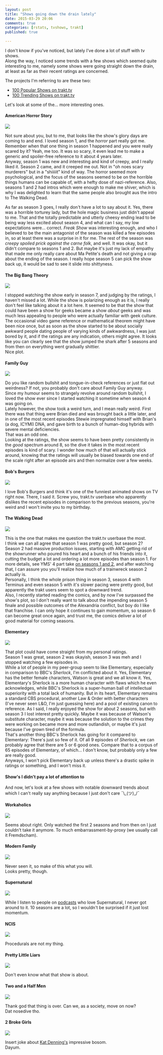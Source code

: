 ```yaml
---
layout: post
title: "Shows going down the drain lately"
date: 2015-03-29 20:06
comments: true
categories: [rstats, tvshows, trakt]
published: true
   
---
```

I don't know if you've noticed, but lately I've done a lot of stuff with tv shows.  
Along the way, I noticed some trends with a few shows which seemed quite interesting to me, namely some shows were going straight down the drain, at least as far as their recent ratings are concerned.

The projects I'm referring to are these two:

* [100 Popular Shows on trakt.tv](http://stats.jemu.name/tvshows/trakt/trakt-popular.html)
* [100 Trending Shows on trakt.tv](http://stats.jemu.name/tvshows/trakt/trakt-trending.html)

Let's look at some of the… more interesting ones.

#### American Horror Story

![](http://stats.jemu.name/tvshows/american-horror-story_episodes.png)

Not sure about you, but to me, that looks like the show's glory days are coming to and end. I loved season 1, and the *horror* part really got me. Remember when that one thing in season 1 happened and you were really scared by it? Yeah, me too. It was so scary, it even lead me to make a generic and spoiler-free reference to it about 4 years later.  
Anyway, season 1 was new and interesting and kind of creepy, and I really liked it. Season 2 came, and it creeped me out. Not in "oh noes scary murderers" but in a "shiiiiit" kind of way. The horror seemed more psychological, and the focus of the seasons seemed to be on the horrible things humans can be capable of, with a hefty dose of nazi-reference. Also, seasons 1 and 2 had intros which were enough to make me shiver, which is why I was delighted to learn that the same people also brought aus the intro to The Walking Dead.  

As far as season 3 goes, I really don't have a lot to say about it. Yes, there was a horrible torturey lady, but the hole magic business just didn't appeal to me. That and the totally predictable and utterly cheesy ending lead to be being way less excited about season 4, and what can I say, my low expectations were… correct. *Freak Show* was interesting enough, and who I believed to be the main antagonist of the season was killed a few episodes in, so at least there was a surprise in it for me. The rest of the season was *creepy spoiled prick against the carne folk*, and well. It was okay, but it didn't compare to seasons 1 and 2. But maybe it's just my lack of empathy that made me only really care about Ma Petite's death and not giving a crap about the ending of the season. 
I really hope season 5 can pick the show back up, it would be sad to see it slide into shittyness.

#### The Big Bang Theory

![](http://stats.jemu.name/tvshows/the-big-bang-theory_episodes.png)

I stopped watching the show early in season 7, and judging by the ratings, I haven't missed a lot. While the show is polarizing enough as it is, I really don't feel like talking about it a lot here. It seemed to be that the show that could have been a show for geeks became a show *about* geeks and was much less appealing to people who were actually familiar with geek culture. The occasional video game reference or mathematical theorem might have been nice once, but as soon as the show started to be about socially awkward people dating people of varying kinds of awkwardness, I was just bored by it, and if the ratings are any indication, others might agree. 
It looks like you can clearly see that the show jumped the shark after 5 seasons and from then on everything went gradually shittier.  
Nice plot.


#### Family Guy

![](http://stats.jemu.name/tvshows/family-guy_episodes.png)

Do you like random bullshit and tongue-in-check references or just flat out weirdness? If not, you probably don't care about Family Guy anyway.  
Since my humour seems to strangely revolve around random bullshit, I loved the show ever since I started watching it sometime when season 4 was going on.   
Lately however, the show took a weird turn, and I mean really weird. First there was that thing were Brian died and was brought back a little later, and in one of the most recent episodes Stewie impregnated himself with Brian's (a dog, ICYMI) DNA, and gave birth to a bunch of human-dog hybrids with severe mental deficiencies.  
That was an odd one.  
Looking at the ratings, the show seems to have been pretty consistently in the *good* spectrum around 8, so the dive it takes in the most recent episodes is kind of scary. I wonder how much of that will actually stick around, knowing that the ratings will usually be biased towards one end of the scale right after an episode airs and then normalize over a few weeks.

#### Bob's Burgers

![](http://stats.jemu.name/tvshows/bob-s-burgers_episodes.png)

I love Bob's Burgers and think it's one of the funniest animated shows on TV right now. There, I said it. Screw you, trakt.tv userbase who apparently dislikes the recent episodes in comparison to the previous seasons, you're weird and I won't invite you to my birthday.

#### The Walking Dead

![](http://stats.jemu.name/tvshows/the-walking-dead_episodes.png)

This is the one that makes me question the trakt.tv userbase the most.  
I think we can all agree that season 1 was pretty good, but season 2? Season 2 had massive production issues, starting with AMC getting rid of the showrunner who poured his heart and a bunch of his friends into it, cutting the budget a lot and ordering a lot more episodes than season 1. For more details, see YMS' 4 part take [on seasons 1 and 2](https://www.youtube.com/watch?v=DDbi7P93Np8), and after watching that, I can assure you you'll realize how much of a trainwreck season 2 actually is.  
Personally, I think the whole prison thing in season 3, season 4 with Terminus and even season 5 with it's slower pacing were pretty good, but apparently the trakt users seem to spot a downward trend.  
Also, I recently started reading the comics, and by now I've surpassed the show's plot, so I don't really want to talk about the impending season 5 finale and possible outcomes of the Alexandria conflict, but boy do I like that franchise. I can only hope it continues to gain momentum, so season 6 can become great once again, and trust me, the comics deliver a lot of good material for coming seasons.

#### Elementary

![](http://stats.jemu.name/tvshows/elementary_episodes.png)

That plot could have come straight from my personal ratings.  
Season 1 was great, season 2 was okayish, season 3 was meh and I stopped watching a few episodes in.  
While a lot of people in my peer-group seem to like Elementary, especially in comparison to BBC's *Sherlock*, I'm conflicted about it. Yes, Elementary has the better female characters, Watson is great and we all know it. Yes, Elementary's Sherlock is a more human character with flaws which he even acknowledges, while BBC's Sherlock is a super-human ball of intellectual superiority with a total lack of humanity. But in its heart, Elementary remains a standard CBS procedural, another Law & Order with better characters (I've never seen L&O, I'm just guessing here) and a pool of existing canon to reference. As I said, I really enjoyed the show for about 2 seasons, but with season 3 I lost interest pretty quickly. Maybe it was because of Watson's substitute character, maybe it was because the solution to the crimes they were working on became more and more outlandish, or maybe it's just because I've grown tired of the formula.  
That's another thing BBC's Sherlock has going for it compared to Elementary: There's just so few of it. Of all 9 episodes of *Sherlock*, we can probably agree that there are 5 or 6 good ones. Compare that to a corpus of 65 episodes of Elementary, of which… I don't know, but probably only a few are really good.  
Anyways, I won't pick Elementary back up unless there's a drastic spike in ratings or something, and I won't miss it.

#### Show's I didn't pay a lot of attention to

And now, let's look at a few shows with notable downward trends about which I can't really say anything because I just don't care ¯\\\_(ツ)_/¯

#### Workaholics

![](http://stats.jemu.name/tvshows/workaholics_episodes.png)

Seems about right. Only watched the first 2 seasons and from then on I just couldn't take it anymore. To much embarrassment-by-proxy (we usually call it Fremdscham).

#### Modern Family

![](http://stats.jemu.name/tvshows/modern-family_episodes.png)

Never seen it, so make of this what you will.  
Looks pretty, though.

#### Supernatural

![](http://stats.jemu.name/tvshows/supernatural_episodes.png)

While I listen to people on [podcasts](http://theincomparable.com) who love Supernatural, I never got around to it. 10 seasons are a lot, so I wouldn't be surprised if it just lost momentum.

#### NCIS

![](http://stats.jemu.name/tvshows/ncis_episodes.png)

Procedurals are not my thing.

#### Pretty Little Liars

![](http://stats.jemu.name/tvshows/pretty-little-liars_episodes.png)

Don't even know what that show is about.

#### Two and a Half Men

![](http://stats.jemu.name/tvshows/two-and-a-half-men_episodes.png)

Thank god that thing is over. Can we, as a society, move on now?  
Dat nosedive tho.

#### 2 Broke Girls

![](http://stats.jemu.name/tvshows/2-broke-girls_episodes.png)

Insert joke about [Kat Denning's](http://www.imdb.com/name/nm0993507/) impressive bosom.  
Dayum.
